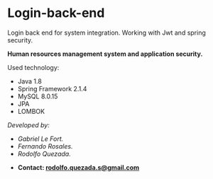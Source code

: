 # Login-back-end
Login back end for system integration. Working with Jwt and spring security.

**Human resources management system and application security.**

Used technology:
- Java 1.8
- Spring Framework 2.1.4
- MySQL 8.0.15
- JPA 
- LOMBOK

_Developed by:_

   * _Gabriel Le Fort._
   * _Fernando Rosales._
   * _Rodolfo Quezada._
   
   - **Contact: rodolfo.quezada.s@gmail.com** 
